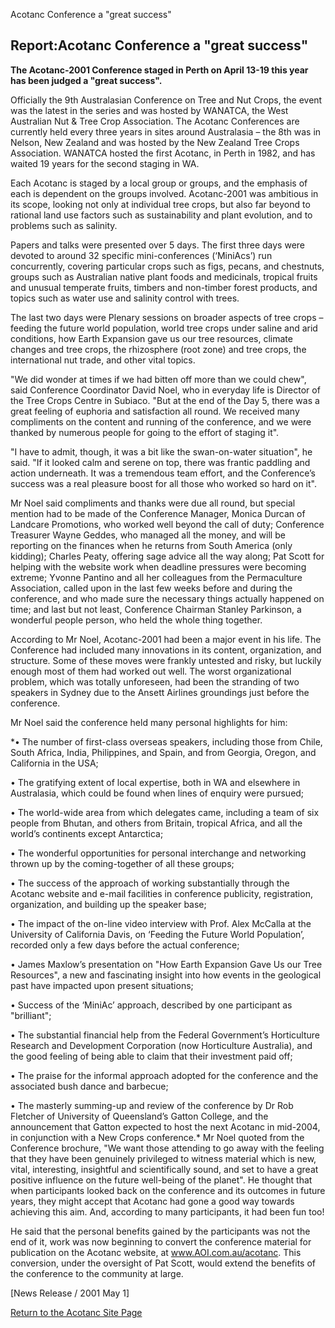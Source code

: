 




Acotanc Conference a "great success"


Report:Acotanc Conference a "great success"
-------------------------------------------




**The Acotanc-2001 Conference staged in Perth on April 13-19 this year has been judged a "great success".**


Officially the 9th Australasian Conference on Tree and Nut Crops, the event was the latest in the series and was hosted by WANATCA, the West Australian Nut & Tree Crop Association. The Acotanc Conferences are currently held every three years in sites around Australasia – the 8th was in Nelson, New Zealand and was hosted by the New Zealand Tree Crops Association. WANATCA hosted the first Acotanc, in Perth in 1982, and has waited 19 years for the second staging in WA.


Each Acotanc is staged by a local group or groups, and the emphasis of each is dependent on the groups involved. Acotanc-2001 was ambitious in its scope, looking not only at individual tree crops, but also far beyond to rational land use factors such as sustainability and plant evolution, and to problems such as salinity. 


Papers and talks were presented over 5 days. The first three days were devoted to around 32 specific mini-conferences (‘MiniAcs’) run concurrently, covering particular crops such as figs, pecans, and chestnuts, groups such as Australian native plant foods and medicinals, tropical fruits and unusual temperate fruits, timbers and non-timber forest products, and topics such as water use and salinity control with trees.


The last two days were Plenary sessions on broader aspects of tree crops – feeding the future world population, world tree crops under saline and arid conditions, how Earth Expansion gave us our tree resources, climate changes and tree crops, the rhizosphere (root zone) and tree crops, the international nut trade, and other vital topics.


"We did wonder at times if we had bitten off more than we could chew", said Conference Coordinator David Noel, who in everyday life is Director of the Tree Crops Centre in Subiaco. "But at the end of the Day 5, there was a great feeling of euphoria and satisfaction all round. We received many compliments on the content and running of the conference, and we were thanked by numerous people for going to the effort of staging it".


"I have to admit, though, it was a bit like the swan-on-water situation", he said. "If it looked calm and serene on top, there was frantic paddling and action underneath. It was a tremendous team effort, and the Conference’s success was a real pleasure boost for all those who worked so hard on it".


Mr Noel said compliments and thanks were due all round, but special mention had to be made of the Conference Manager, Monica Durcan of Landcare Promotions, who worked well beyond the call of duty; Conference Treasurer Wayne Geddes, who managed all the money, and will be reporting on the finances when he returns from South America (only kidding); Charles Peaty, offering sage advice all the way along; Pat Scott for helping with the website work when deadline pressures were becoming extreme; Yvonne Pantino and all her colleagues from the Permaculture Association, called upon in the last few weeks before and during the conference, and who made sure the necessary things actually happened on time; and last but not least, Conference Chairman Stanley Parkinson, a wonderful people person, who held the whole thing together.


According to Mr Noel, Acotanc-2001 had been a major event in his life. The Conference had included many innovations in its content, organization, and structure. Some of these moves were frankly untested and risky, but luckily enough most of them had worked out well. The worst organizational problem, which was totally unforeseen, had been the stranding of two speakers in Sydney due to the Ansett Airlines groundings just before the conference.



Mr Noel said the conference held many personal highlights for him:


*• The number of first-class overseas speakers, including those from Chile, South Africa, India, Philippines, and Spain, and from Georgia, Oregon, and California in the USA;


• The gratifying extent of local expertise, both in WA and elsewhere in Australasia, which could be found when lines of enquiry were pursued;


• The world-wide area from which delegates came, including a team of six people from Bhutan, and others from Britain, tropical Africa, and all the world’s continents except Antarctica;


• The wonderful opportunities for personal interchange and networking thrown up by the coming-together of all these groups;


• The success of the approach of working substantially through the Acotanc website and e-mail facilities in conference publicity, registration, organization, and building up the speaker base;


• The impact of the on-line video interview with Prof. Alex McCalla at the University of California Davis, on ‘Feeding the Future World Population’, recorded only a few days before the actual conference;


• James Maxlow’s presentation on "How Earth Expansion Gave Us our Tree Resources", a new and fascinating insight into how events in the geological past have impacted upon present situations;


• Success of the ‘MiniAc’ approach, described by one participant as "brilliant";


• The substantial financial help from the Federal Government’s Horticulture Research and Development Corporation (now Horticulture Australia), and the good feeling of being able to claim that their investment paid off;


• The praise for the informal approach adopted for the conference and the associated bush dance and barbecue;


• The masterly summing-up and review of the conference by Dr Rob Fletcher of University of Queensland’s Gatton College, and the announcement that Gatton expected to host the next Acotanc in mid-2004, in conjunction with a New Crops conference.*
Mr Noel quoted from the Conference brochure, "We want those attending to go away with the feeling that they have been genuinely privileged to witness material which is new, vital, interesting, insightful and scientifically sound, and set to have a great positive influence on the future well-being of the planet". He thought that when participants looked back on the conference and its outcomes in future years, they might accept that Acotanc had gone a good way towards achieving this aim. And, according to many participants, it had been fun too!


He said that the personal benefits gained by the participants was not the end of it, work was now beginning to convert the conference material for publication on the Acotanc website, at www.AOI.com.au/acotanc. This conversion, under the oversight of Pat Scott, would extend the benefits of the conference to the community at large.



[News Release / 2001 May 1]

[Return to the Acotanc Site Page](index.htm "index.htm")





